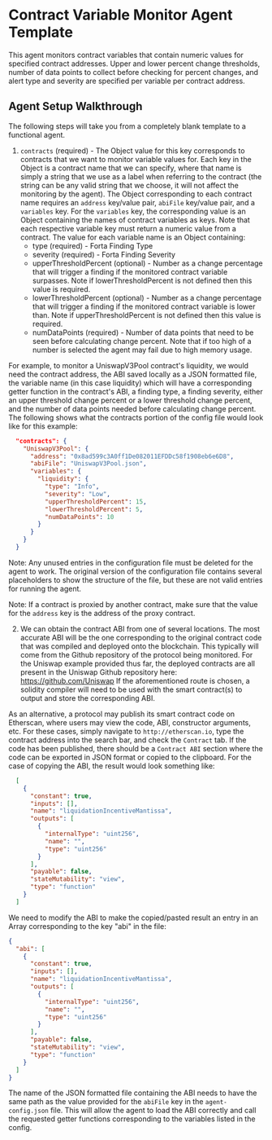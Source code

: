 # Contract Variable Monitor Agent Template

This agent monitors contract variables that contain numeric values for specified contract addresses.
Upper and lower percent change thresholds, number of data points to collect before checking for percent changes,
and alert type and severity are specified per variable per contract address.

## Agent Setup Walkthrough

The following steps will take you from a completely blank template to a functional agent.

1.  `contracts` (required) - The Object value for this key corresponds to contracts that we want to monitor variable
values for.  Each key in the Object is a contract name that we can specify, where that name is simply a string that we use
as a label when referring to the contract (the string can be any valid string that we choose, it will not affect the
monitoring by the agent). The Object corresponding to each contract name requires an `address` key/value pair,
`abiFile` key/value pair, and a `variables` key. For the `variables` key, the corresponding value is an Object
containing the names of contract variables as keys. Note that each respective variable key must return
a numeric value from a contract. The value for each variable name is an Object containing:
    * type (required) - Forta Finding Type
    * severity (required) - Forta Finding Severity
    * upperThresholdPercent (optional) - Number as a change percentage that will trigger a finding if the monitored
      contract variable surpasses. Note if lowerThresholdPercent is not defined then this value is required.
    * lowerThresholdPercent (optional) - Number as a change percentage that will trigger a finding if the monitored
      contract variable is lower than. Note if upperThresholdPercent is not defined then this value is required.
    * numDataPoints (required) - Number of data points that need to be seen before calculating change
      percent. Note that if too high of a number is selected the agent may fail due to high memory usage.

For example, to monitor a UniswapV3Pool contract's liquidity, we would need the contract address, the
ABI saved locally as a JSON formatted file, the variable name (in this case liquidity) which will have
a corresponding getter function in the contract's ABI, a finding type, a finding severity, either an
upper threshold change percent or a lower threshold change percent, and the number of data points needed
before calculating change percent. The following shows what the contracts portion of the config file
would look like for this example:

``` json
  "contracts": {
    "UniswapV3Pool": {
      "address": "0x8ad599c3A0ff1De082011EFDDc58f1908eb6e6D8",
      "abiFile": "UniswapV3Pool.json",
      "variables": {
        "liquidity": {
          "type": "Info",
          "severity": "Low",
          "upperThresholdPercent": 15,
          "lowerThresholdPercent": 5,
          "numDataPoints": 10
        }
      }
    }
  }
```

Note: Any unused entries in the configuration file must be deleted for the agent to work.  The original version
of the configuration file contains several placeholders to show the structure of the file, but these are not valid
entries for running the agent.

Note: If a contract is proxied by another contract, make sure that the value for the `address` key is the
address of the proxy contract.

2. We can obtain the contract ABI from one of several locations. The most accurate ABI will be the one
corresponding to the original contract code that was compiled and deployed onto the blockchain. This typically will
come from the Github repository of the protocol being monitored. For the Uniswap example provided thus far, the
deployed contracts are all present in the Uniswap Github repository here:
    https://github.com/Uniswap
If the aforementioned route is chosen, a solidity compiler will need to be used with the smart contract(s) to output
and store the corresponding ABI.

As an alternative, a protocol may publish its smart contract code on Etherscan, where users may view the code, ABI,
constructor arguments, etc. For these cases, simply navigate to `http://etherscan.io`, type the contract address
into the search bar, and check the `Contract` tab. If the code has been published, there should be a `Contract ABI`
section where the code can be exported in JSON format or copied to the clipboard. For the case of copying the ABI,
the result would look something like:

```json
  [
    {
      "constant": true,
      "inputs": [],
      "name": "liquidationIncentiveMantissa",
      "outputs": [
        {
          "internalType": "uint256",
          "name": "",
          "type": "uint256"
        }
      ],
      "payable": false,
      "stateMutability": "view",
      "type": "function"
    }
  ]
```

We need to modify the ABI to make the copied/pasted result an entry in an Array corresponding to the key "abi"
in the file:

```json
{
  "abi": [
    {
      "constant": true,
      "inputs": [],
      "name": "liquidationIncentiveMantissa",
      "outputs": [
        {
          "internalType": "uint256",
          "name": "",
          "type": "uint256"
        }
      ],
      "payable": false,
      "stateMutability": "view",
      "type": "function"
    }
  ]
}
```

The name of the JSON formatted file containing the ABI needs to have the same path as the value provided for
the `abiFile` key in the `agent-config.json` file.  This will allow the agent to load the ABI correctly
and call the requested getter functions corresponding to the variables listed in the config.
